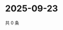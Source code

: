 # 2025-09-23

共 0 条

<!-- BEGIN ZHIHUVIDEO -->
<!-- 最后更新时间 Tue Sep 23 2025 19:09:24 GMT+0800 (China Standard Time) -->

<!-- END ZHIHUVIDEO -->
